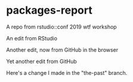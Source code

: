 # packages-report
A repo from rstudio::conf 2019 wtf workshop

An edit from RStudio

Another edit, now from GitHub in the browser

Yet another edit from GitHub

Here's a change I made in the "the-past" branch.
